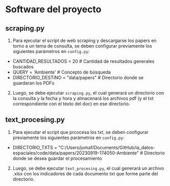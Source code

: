 # Software del proyecto

## scraping.py

1. Para ejecutar el script de web scraping y descargarse los papers en torno a un tema de consulta, se deben configurar previamente los siguientes parámetros en `config.py`:
- CANTIDAD_RESULTADOS = 20 # Cantidad de resultados generales buscados
- QUERY = 'Ambiente' # Concepto de búsqueda
- DIRECTORIO_DESTINO = "data/papers" # Directorio donde se guardaran los PDFs
2. Luego, se debe ejecutar `scraping.py`, el cual generará un directorio con la consulta y la fecha y hora y almacenará los archivos pdf (y el txt correspondiente con el texto del doc) en ese directorio.

## text_procesing.py

1. Para ejecutar el script que prcocesa los txt, se deben configurar previamente los siguientes parámetros en `config.py`:
- DIRECTORIO_TXTS = "C:/Users/jumaf/Documents/GitHub/ia_datos-espaciales/code/data/papers/20230919-174050-Ambiente" # Directorio donde se desea guardar el procesamiento
2. Luego, se debe ejecutar `text_procesing.py`, el cual generará un archivo .xlsx con los indicadores de cada documento txt que forme parte del directorio.

